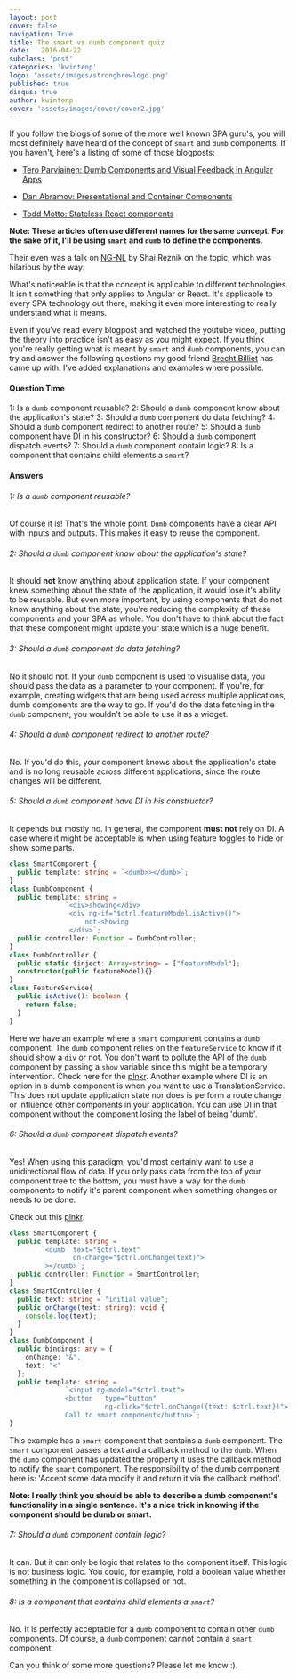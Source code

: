 ```yaml
---
layout: post
cover: false
navigation: True
title: The smart vs dumb component quiz
date:   2016-04-22
subclass: 'post'
categories: 'kwintenp'
logo: 'assets/images/strongbrewlogo.png'
published: true
disqus: true
author: kwintenp
cover: 'assets/images/cover/cover2.jpg'
---
```

If you follow the blogs of some of the more well known SPA guru's, you will most definitely have heard of the concept of `smart` and `dumb` components. If you haven't, here's a listing of some of those blogposts:

- <a href="http://teropa.info/blog/2016/02/22/dumb-components-and-visual-feedback-in-angular-apps.html" target="_blank">Tero Parviainen: Dumb Components and Visual Feedback in Angular Apps</a>

- <a href="https://medium.com/@dan_abramov/smart-and-dumb-components-7ca2f9a7c7d0#.wnlz25kho" target="_blank">Dan Abramov: Presentational and Container Components</a>

- <a href="https://toddmotto.com/stateless-react-components/" target="_blank">Todd Motto: Stateless React components</a>


**Note: These articles often use different names for the same concept. For the sake of it, I'll be using `smart` and `dumb` to define the components.**

Their even was a talk on <a href="https://www.youtube.com/watch?v=WfRmhYgwIho" target="_blank">NG-NL</a> by Shai Reznik on the topic, which was hilarious by the way.

What's noticeable is that the concept is applicable to different technologies. It isn't something that only applies to Angular or React. It's applicable to every SPA technology out there, making it even more interesting to really understand what it means.

Even if you've read every blogpost and watched the youtube video, putting the theory into practice isn't as easy as you might expect. If you think you're really getting what is meant by `smart` and `dumb` components, you can try and answer the following questions my good friend <a href="https://twitter.com/brechtbilliet" target="_blank">Brecht Billiet</a> has came up with. I've added explanations and examples where possible.

#### Question Time
1: Is a `dumb` component reusable?
2: Should a `dumb` component know about the application's state?
3: Should a `dumb` component do data fetching?
4: Should a `dumb` component redirect to another route?
5: Should a `dumb` component have DI in his constructor?
6: Should a `dumb` component dispatch events?
7: Should a `dumb` component contain logic?
8: Is a component that contains child elements a `smart`?

#### Answers

###### 1: Is a `dumb` component reusable?
Of course it is! That's the whole point. `Dumb` components have a clear API with inputs and outputs. This makes it easy to reuse the component.

###### 2: Should a `dumb` component know about the application's state?
It should **not** know anything about application state. If your component knew something about the state of the application, it would lose it's ability to be reusable. But even more important, by using components that do not know anything about the state, you're reducing the complexity of these components and your SPA as whole. You don't have to think about the fact that these component might update your state which is a huge benefit.

###### 3: Should a `dumb` component do data fetching?
No it should not. If your `dumb` component is used to visualise data, you should pass the data as a parameter to your component.
If you're, for example, creating widgets that are being used across multiple applications, dumb components are the way to go. If you'd do the data fetching in the `dumb` component, you wouldn't be able to use it as a widget.

###### 4: Should a `dumb` component redirect to another route?
No. If you'd do this, your component knows about the application's state and is no long reusable across different applications, since the route changes will be different.

###### 5: Should a `dumb` component have DI in his constructor?
It depends but mostly no. In general, the component **must not** rely on DI.
A case where it might be acceptable is when using feature toggles to hide or show some parts.

```typescript
class SmartComponent {
  public template: string = `<dumb>></dumb>`;
}
class DumbComponent {
  public template: string =
              `<div>showing</div>
               <div ng-if="$ctrl.featureModel.isActive()">
                   not-showing
               </div>`;
  public controller: Function = DumbController;
}
class DumbController {
  public static $inject: Array<string> = ["featureModel"];
  constructor(public featureModel){}
}
class FeatureService{
  public isActive(): boolean {
    return false;
  }
}
```
Here we have an example where a `smart` component contains a `dumb` component. The `dumb` component relies on the `featureService` to know if it should show a `div` or not.
You don't want to pollute the API of the `dumb` component by passing a `show` variable since this might be a temporary intervention. Check here for the <a href="http://plnkr.co/edit/Iz6C7F5QAveS60l6y9wB?p=preview" target="_blank">plnkr</a>.
Another example where DI is an option in a dumb component is when you want to use a TranslationService. This does not update application state nor does is perform a route change or influence other components in your application. You can use DI in that component without the component losing the label of being 'dumb'.

###### 6: Should a `dumb` component dispatch events?
Yes! When using this paradigm, you'd most certainly want to use a unidirectional flow of data. If you only pass data from the top of your component tree to the bottom, you must have a way for the `dumb` components to notify it's parent component when something changes or needs to be done.

Check out this <a href="http://plnkr.co/edit/kG60UcrSWzwfRjANRzGT?p=preview" target="_blank">plnkr</a>.

```typescript
class SmartComponent {
  public template: string =
        `<dumb  text="$ctrl.text"
                on-change="$ctrl.onChange(text)">
         ></dumb>`;
  public controller: Function = SmartController;
}
class SmartController {
  public text: string = "initial value";
  public onChange(text: string): void {
    console.log(text);
  }
}
class DumbComponent {
  public bindings: any = {
    onChange: "&",
    text: "<"
  };
  public template: string =
              `<input ng-model="$ctrl.text">
              <button   type="button"
                        ng-click="$ctrl.onChange({text: $ctrl.text})">
              Call to smart component</button>`;
}
```
This example has a `smart` component that contains a `dumb` component. The `smart` component passes a text and a callback method to the `dumb`. When the `dumb` component has updated the property it uses the callback method to notify the `smart` component. The responsibility of the dumb component here is: 'Accept some data modify it and return it via the callback method'.

**Note: I really think you should be able to describe a dumb component's functionality in a single sentence. It's a nice trick in knowing if the component should be dumb or smart.**

###### 7: Should a `dumb` component contain logic?
It can. But it can only be logic that relates to the component itself. This logic is not business logic.
You could, for example, hold a boolean value whether something in the component is collapsed or not.

###### 8: Is a component that contains child elements a `smart`?
No. It is perfectly acceptable for a `dumb` component to contain other `dumb` components. Of course, a `dumb` component cannot contain a `smart` component.


Can you think of some more questions? Please let me know :).

